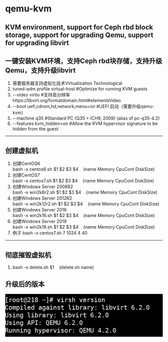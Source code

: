 # qemu-kvm

<h2>KVM environment, support for Ceph rbd block storage, support for upgrading Qemu, support for upgrading libvirt<br /> </h2>
<h2> 一键安装KVM环境，支持Ceph rbd块存储，支持升级Qemu，支持升级libvirt<br /> </h2>
 <ol>
<li>需要服务器支持虚拟化技术Virtualization Technological</li>
<li>tuned-adm profile virtual-host   #Optimize for running KVM guests</li>
<li>--video virtio   #支持高分辨率https://libvirt.org/formatdomain.html#elementsVideo</li>
<li>--boot uefi,cdrom,hd,network,menu=on   #UEFI 启动（需要升级qemu-kvm）</li>
<li>--machine q35   #Standard PC (Q35 + ICH9, 2009) (alias of pc-q35-4.2)</li>
<li>--features kvm_hidden=on  #Allow the KVM hypervisor signature to be hidden from the guest</li>
</ol>

 <hr />

 <h2>创建虚拟机<br /></h2>
     <ol>
<li>创建CentOS6</li>
    bash -x centos6.sh $1&nbsp;$2&nbsp;$3&nbsp;$4&nbsp;&nbsp;&nbsp;&nbsp;(name Memory CpuCont  DiskSize)<br />
<li>创建CentOS7</li>
    bash -x centos7.sh $1&nbsp;$2&nbsp;$3&nbsp;$4&nbsp;&nbsp;&nbsp;&nbsp;(name Memory CpuCont  DiskSize)<br />
<li>创建Windows Server 2008R2</li>
    bash -x win2k8r2.sh $1&nbsp;$2&nbsp;$3&nbsp;$4&nbsp;&nbsp;&nbsp;&nbsp;(name Memory CpuCont  DiskSize)<br />
<li>创建Windows Server 2012R2</li>
    bash -x win2k12r2.sh $1&nbsp;$2&nbsp;$3&nbsp;$4&nbsp;&nbsp;&nbsp;&nbsp;(name Memory CpuCont  DiskSize)<br />
<li>创建Windows Server 2016</li>
    bash -x win2k16.sh $1&nbsp;$2&nbsp;$3&nbsp;$4&nbsp;&nbsp;&nbsp;&nbsp;(name Memory CpuCont  DiskSize)<br />
    <li>创建Windows Server 2019</li>
    bash -x win2k19.sh $1&nbsp;$2&nbsp;$3&nbsp;$4&nbsp;&nbsp;&nbsp;&nbsp;(name Memory CpuCont  DiskSize)<br />
        <li>例子 bash -x centos7.sh 7 1024 4 40</li>
    </ol>
    
 <hr />

  <h2>彻底摧毁虚拟机</h2>
 <ol>
<li>bash -x delete.sh&nbsp;$1&nbsp;&nbsp;&nbsp;&nbsp;(delete.sh name)</li>
</ol>
    <h2>升级后的版本</h2>
 <img src="https://raw.githubusercontent.com/asuhu/qemu-kvm/master/kvm.png"  alt="virsh version" />